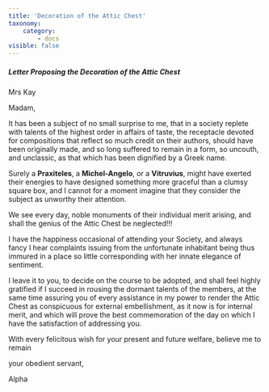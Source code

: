 ```yaml
---
title: 'Decoration of the Attic Chest'
taxonomy:
    category:
        - docs
visible: false
---
```


##### Letter Proposing the Decoration of the Attic Chest

<div class="author">Mrs Kay</div>

Madam,

It has been a subject of no small surprise to me, that in a society replete with talents of the highest order in affairs of taste, the receptacle devoted for compositions that reflect so much credit on their authors, should have been originally made, and so long suffered to remain in a form, so uncouth, and unclassic, as that which has been dignified by a Greek name.

Surely a **Praxiteles**, a **Michel-Angelo**, or a **Vitruvius**, might have exerted their energies to have designed something more graceful than a clumsy square box, and I cannot for a moment imagine that they consider the subject as unworthy their attention.

We see every day, noble monuments of their individual merit arising, and shall the genius of the Attic Chest be neglected!!!

I have the happiness occasional of attending your Society, and always fancy I hear complaints issuing from the unfortunate inhabitant being thus immured in a place so little corresponding with her innate elegance of sentiment.

I leave it to you, to decide on the course to be adopted, and shall feel highly gratified if I succeed in rousing the dormant talents of the members, at the same time assuring you of every assistance in my power to render the Attic Chest as conspicuous for external embellishment, as it now is for internal merit, and which will prove the best commemoration of the day on which I have the satisfaction of addressing you.

With every felicitous wish for your present and future welfare, believe me to remain

your obedient servant,

Alpha